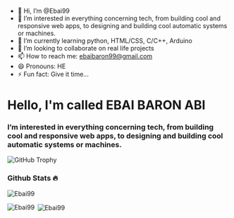 - 👋 Hi, I’m @Ebai99
- 👀 I’m interested in everything concerning tech, from building cool and responsive web apps, to designing and building cool automatic systems or machines.
- 🌱 I’m currently learning python, HTML/CSS, C/C++, Arduino
- 💞️ I’m looking to collaborate on real life projects
- 📫 How to reach me: ebaibaron99@gmail.com
- 😄 Pronouns: HE
- ⚡ Fun fact: Give it time...

# Hello, I'm called EBAI BARON ABI
### I’m interested in everything concerning tech, from building cool and responsive web apps, to designing and building cool automatic systems or machines.

<img src="https://github-profile-trophy.vercel.app/?username=Ebai99&row=1&theme=darkhub&margin-w=15&no-bg=true" alt="GitHub Trophy">

### Github Stats 🔥

<p><img align="center" src="https://github-readme-streak-stats.herokuapp.com?user=Ebai99&theme=radical&date_format=j%20M%5B%20Y%5D&sideLabels=DDB225" alt="Ebai99" /></p>
<p><img align="left" src="https://github-readme-stats.vercel.app/api/top-langs?username=Ebai99&show_icons=true&locale=en&layout=compact&theme=cobalt" alt="Ebai99" /></p>
<p>&nbsp;<img align="center" src="https://github-readme-stats.vercel.app/api?username=Ebai99&show_icons=true&locale=en&theme=tokyonight" alt="Ebai99" /></p>

<!---
Ebai99/Ebai99 is a ✨ special ✨ repository because its `README.md` (this file) appears on your GitHub profile.
You can click the Preview link to take a look at your changes.
--->
